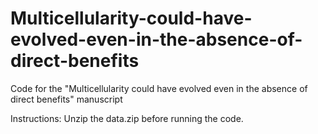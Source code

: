 # Multicellularity-could-have-evolved-even-in-the-absence-of-direct-benefits
Code for the "Multicellularity could have evolved even in the absence of direct benefits" manuscript

Instructions:
Unzip the data.zip before running the code.
